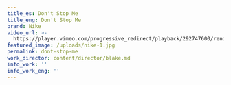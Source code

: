 ```yaml
---
title_es: Don't Stop Me
title_eng: Don't Stop Me
brand: Nike
video_url: >-
  https://player.vimeo.com/progressive_redirect/playback/292747600/rendition/1080p/file.mp4?loc=external&log_user=0&signature=36bc50eefc4f39d94d496bea614de0aa4fa4f6df3f0650ce462cb1638aed29e5
featured_image: /uploads/nike-1.jpg
permalink: dont-stop-me
work_director: content/director/blake.md
info_work: ''
info_work_eng: ''
---
```



